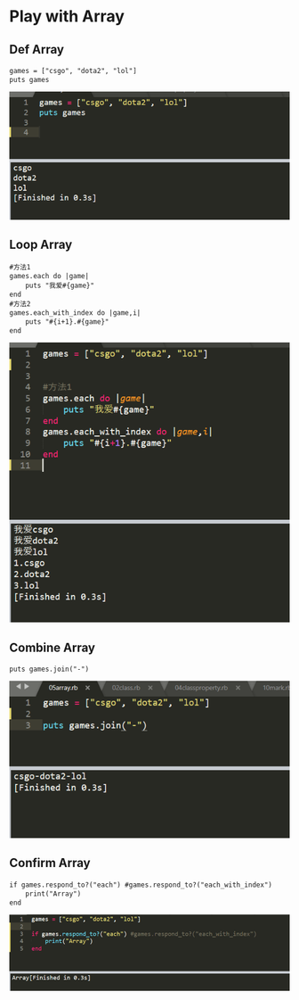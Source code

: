# Play with Array

## Def  Array

```text
games = ["csgo", "dota2", "lol"]
puts games
```

![](../.gitbook/assets/image%20%28112%29.png)

## Loop Array

```text
#方法1
games.each do |game|
    puts "我爱#{game}"
end
#方法2
games.each_with_index do |game,i|
	puts "#{i+1}.#{game}"
end
```

![](../.gitbook/assets/image%20%2880%29.png)

## Combine Array

```text
puts games.join("-")
```

![](../.gitbook/assets/image%20%2895%29.png)

## Confirm Array

```text
if games.respond_to?("each") #games.respond_to?("each_with_index")
	print("Array")
end
```

![](../.gitbook/assets/image%20%2830%29.png)

